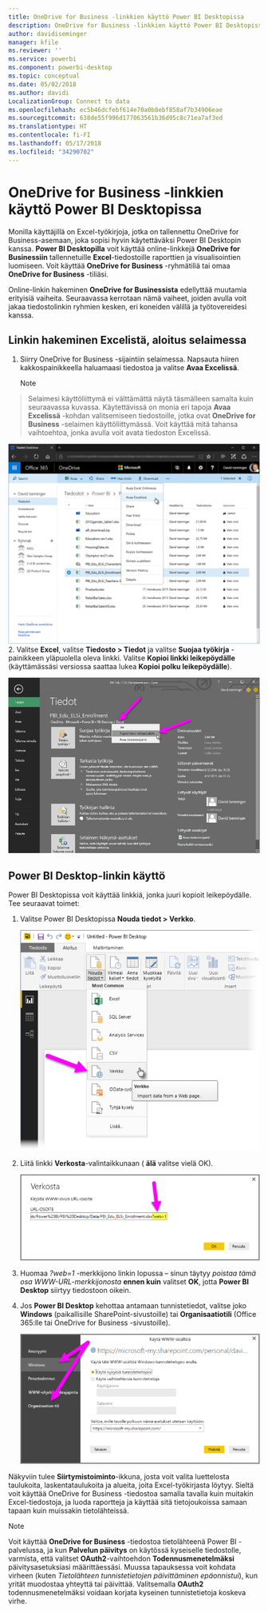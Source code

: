 ```yaml
---
title: OneDrive for Business -linkkien käyttö Power BI Desktopissa
description: OneDrive for Business -linkkien käyttö Power BI Desktopissa
author: davidiseminger
manager: kfile
ms.reviewer: ''
ms.service: powerbi
ms.component: powerbi-desktop
ms.topic: conceptual
ms.date: 05/02/2018
ms.author: davidi
LocalizationGroup: Connect to data
ms.openlocfilehash: ec5b46dcfebf614e70a0b8ebf858af7b34906eae
ms.sourcegitcommit: 638de55f996d177063561b36d95c8c71ea7af3ed
ms.translationtype: HT
ms.contentlocale: fi-FI
ms.lasthandoff: 05/17/2018
ms.locfileid: "34290702"
---
```

# <a name="use-onedrive-for-business-links-in-power-bi-desktop"></a>OneDrive for Business -linkkien käyttö Power BI Desktopissa
Monilla käyttäjillä on Excel-työkirjoja, jotka on tallennettu OneDrive for Business-asemaan, joka sopisi hyvin käytettäväksi Power BI Desktopin kanssa. **Power BI Desktopilla** voit käyttää online-linkkejä **OneDrive for Businessiin** tallennetuille **Excel**-tiedostoille raporttien ja visualisointien luomiseen. Voit käyttää **OneDrive for Business** -ryhmätiliä tai omaa **OneDrive for Business** -tiliäsi.

Online-linkin hakeminen **OneDrive for Businessista** edellyttää muutamia erityisiä vaiheita. Seuraavassa kerrotaan nämä vaiheet, joiden avulla voit jakaa tiedostolinkin ryhmien kesken, eri koneiden välillä ja työtovereidesi kanssa.

## <a name="get-a-link-from-excel-starting-in-the-browser"></a>Linkin hakeminen Excelistä, aloitus selaimessa
1. Siirry OneDrive for Business -sijaintiin selaimessa. Napsauta hiiren kakkospainikkeella haluamaasi tiedostoa ja valitse **Avaa Excelissä**.
   
   > [!NOTE]
> Selaimesi käyttöliittymä ei välttämättä näytä täsmälleen samalta kuin seuraavassa kuvassa. Käytettävissä on monia eri tapoja **Avaa Excelissä** -kohdan valitsemiseen tiedostoille, jotka ovat **OneDrive for Business** -selaimen käyttöliittymässä. Voit käyttää mitä tahansa vaihtoehtoa, jonka avulla voit avata tiedoston Excelissä.
   > 
   > 
   
   ![](media/desktop-use-onedrive-business-links/odb-links_02.png)
2. Valitse **Excel**, valitse **Tiedosto > Tiedot** ja valitse **Suojaa työkirja** -painikkeen yläpuolella oleva linkki. Valitse **Kopioi linkki leikepöydälle** (käyttämässäsi versiossa saattaa lukea **Kopioi polku leikepöydälle**).
   
   ![](media/desktop-use-onedrive-business-links/odb-links_03.png)

## <a name="use-the-link-in-power-bi-desktop"></a>Power BI Desktop-linkin käyttö
Power BI Desktopissa voit käyttää linkkiä, jonka juuri kopioit leikepöydälle. Tee seuraavat toimet:

1. Valitse Power BI Desktopissa **Nouda tiedot > Verkko**.
   
   ![](media/desktop-use-onedrive-business-links/odb-links_04.png)
2. Liitä linkki **Verkosta**-valintaikkunaan ( **älä** valitse vielä OK).
   
    ![](media/desktop-use-onedrive-business-links/odb-links_05.png)
3. Huomaa *?web=1* -merkkijono linkin lopussa – sinun täytyy *poistaa tämä osa WWW-URL-merkkijonosta* **ennen kuin** valitset **OK**, jotta **Power BI Desktop** siirtyy tiedostoon oikein.
4. Jos **Power BI Desktop** kehottaa antamaan tunnistetiedot, valitse joko **Windows** (paikallisille SharePoint-sivustoille) tai **Organisaatiotili** (Office 365:lle tai OneDrive for Business -sivustoille).
   
   ![](media/desktop-use-onedrive-business-links/odb-links_06.png)

Näkyviin tulee **Siirtymistoiminto**-ikkuna, josta voit valita luettelosta taulukoita, laskentataulukoita ja alueita, joita Excel-työkirjasta löytyy. Sieltä voit käyttää OneDrive for Business -tiedostoa samalla tavalla kuin muitakin Excel-tiedostoja, ja luoda raportteja ja käyttää sitä tietojoukoissa samaan tapaan kuin muissakin tietolähteissä.

> [!NOTE]
> Voit käyttää **OneDrive for Business** -tiedostoa tietolähteenä Power BI -palvelussa, ja kun **Palvelun päivitys** on käytössä kyseiselle tiedostolle, varmista, että valitset **OAuth2**-vaihtoehdon **Todennusmenetelmäksi** päivitysasetuksiasi määrittäessäsi. Muussa tapauksessa voit kohdata virheen (kuten *Tietolähteen tunnistetietojen päivittäminen epäonnistui*), kun yrität muodostaa yhteyttä tai päivittää. Valitsemalla **OAuth2** todennusmenetelmäksi voidaan korjata kyseinen tunnistetietoja koskeva virhe.
> 
> 

